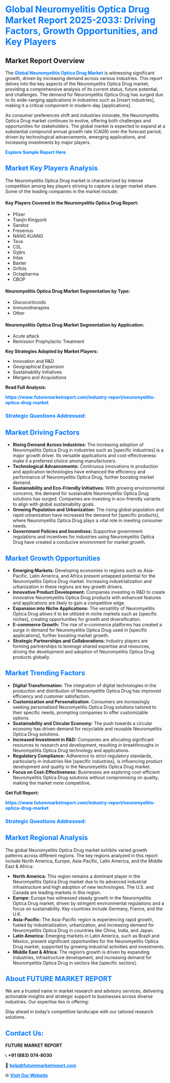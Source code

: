 <h1 style="color: #007BFF;">Global Neuromyelitis Optica Drug Market Report 2025-2033: Driving Factors, Growth Opportunities, and Key Players</h1>

<section id="overview">
<h2>Market Report Overview</h2>
<p>The <a href="https://www.futuremarketreport.com/industry-report/neuromyelitis-optica-drug-market" style="color: #007BFF; text-decoration: none;"><strong>Global Neuromyelitis Optica Drug Market</strong></a> is witnessing significant growth, driven by increasing demand across various industries. This report delves into the key aspects of the Neuromyelitis Optica Drug market, providing a comprehensive analysis of its current status, future potential, and challenges. The demand for Neuromyelitis Optica Drug has surged due to its wide-ranging applications in industries such as [insert industries], making it a critical component in modern-day [applications].</p>
<p>As consumer preferences shift and industries innovate, the Neuromyelitis Optica Drug market continues to evolve, offering both challenges and opportunities for stakeholders. The global market is expected to expand at a substantial compound annual growth rate (CAGR) over the forecast period, driven by technological advancements, emerging applications, and increasing investments by major players.</p>
</section>

<section id="overview">
<p><a href="https://www.futuremarketreport.com/request-sample/reportId=80253" style="color: #007BFF; text-decoration: none;"><strong>Explore Sample Report Here</strong></a></p>
</section>

<section id="key-players">
<h2 style="color: #007BFF;">Market Key Players Analysis</h2>
<p>The Neuromyelitis Optica Drug market is characterized by intense competition among key players striving to capture a larger market share. Some of the leading companies in the market include:</p>
<h4>Key Players Covered in the Neuromyelitis Optica Drug Report:</h4>
<ul><li>Pfizer</li><li>Tianjin Kingyork</li><li>Sandoz</li><li>Fresenius</li><li>NANG KUANG</li><li>Teva</li><li>CSL</li><li>Gyjtrs</li><li>Intas</li><li>Baxter</li><li>Grifols</li><li>Octapharma</li><li>CBOP</li></ul>
<h4>Neuromyelitis Optica Drug Market Segmentation by Type:</h4>
<ul><li>Glucocorticoids</li><li>Immunotherapies</li><li>Other</li></ul>

<h4>Neuromyelitis Optica Drug Market Segmentation by Application:</h4>
<ul><li>Acute attack</li><li>Remission Prophylactic Treatment</li></ul>
<p><strong>Key Strategies Adopted by Market Players:</strong></p>
<ul>
<li>Innovation and R&D</li>
<li>Geographical Expansion</li>
<li>Sustainability Initiatives</li>
<li>Mergers and Acquisitions</li>
</ul>
</section>

<section>
<p><strong>Read Full Analysis: </strong></p><a href="https://www.futuremarketreport.com/industry-report/neuromyelitis-optica-drug-market" style="color: #007BFF; text-decoration: none;"><strong>https://www.futuremarketreport.com/industry-report/neuromyelitis-optica-drug-market</strong></a>
<h3 style="color: #007BFF;">Strategic Questions Addressed:</h3>
</section>

<section id="driving-factors">
<h2 style="color: #007BFF;">Market Driving Factors</h2>
<ul>
<li><strong>Rising Demand Across Industries:</strong> The increasing adoption of Neuromyelitis Optica Drug in industries such as [specific industries] is a major growth driver. Its versatile applications and cost-effectiveness make it a preferred choice among manufacturers.</li>
<li><strong>Technological Advancements:</strong> Continuous innovations in production and application technologies have enhanced the efficiency and performance of Neuromyelitis Optica Drug, further boosting market demand.</li>
<li><strong>Sustainability and Eco-Friendly Initiatives:</strong> With growing environmental concerns, the demand for sustainable Neuromyelitis Optica Drug solutions has surged. Companies are investing in eco-friendly variants to align with global sustainability goals.</li>
<li><strong>Growing Population and Urbanization:</strong> The rising global population and rapid urbanization have increased the demand for [specific products], where Neuromyelitis Optica Drug plays a vital role in meeting consumer needs.</li>
<li><strong>Government Policies and Incentives:</strong> Supportive government regulations and incentives for industries using Neuromyelitis Optica Drug have created a conducive environment for market growth.</li>
</ul>
</section>

<section id="growth-opportunities">
<h2 style="color: #007BFF;">Market Growth Opportunities</h2>
<ul>
<li><strong>Emerging Markets:</strong> Developing economies in regions such as Asia-Pacific, Latin America, and Africa present untapped potential for the Neuromyelitis Optica Drug market. Increasing industrialization and urbanization in these regions are key growth drivers.</li>
<li><strong>Innovative Product Development:</strong> Companies investing in R&D to create innovative Neuromyelitis Optica Drug products with enhanced features and applications are likely to gain a competitive edge.</li>
<li><strong>Expansion into Niche Applications:</strong> The versatility of Neuromyelitis Optica Drug allows it to be utilized in niche markets such as [specific niches], creating opportunities for growth and diversification.</li>
<li><strong>E-commerce Growth:</strong> The rise of e-commerce platforms has created a surge in demand for Neuromyelitis Optica Drug used in [specific applications], further boosting market growth.</li>
<li><strong>Strategic Partnerships and Collaborations:</strong> Industry players are forming partnerships to leverage shared expertise and resources, driving the development and adoption of Neuromyelitis Optica Drug products globally.</li>
</ul>
</section>

<section id="trending-factors">
<h2 style="color: #007BFF;">Market Trending Factors</h2>
<ul>
<li><strong>Digital Transformation:</strong> The integration of digital technologies in the production and distribution of Neuromyelitis Optica Drug has improved efficiency and customer satisfaction.</li>
<li><strong>Customization and Personalization:</strong> Consumers are increasingly seeking personalized Neuromyelitis Optica Drug solutions tailored to their specific needs, prompting companies to offer customizable options.</li>
<li><strong>Sustainability and Circular Economy:</strong> The push towards a circular economy has driven demand for recyclable and reusable Neuromyelitis Optica Drug solutions.</li>
<li><strong>Increased Investment in R&D:</strong> Companies are allocating significant resources to research and development, resulting in breakthroughs in Neuromyelitis Optica Drug technology and applications.</li>
<li><strong>Regulatory Compliance:</strong> Adherence to strict regulatory standards, particularly in industries like [specific industries], is influencing product development and quality in the Neuromyelitis Optica Drug market.</li>
<li><strong>Focus on Cost-Effectiveness:</strong> Businesses are exploring cost-efficient Neuromyelitis Optica Drug solutions without compromising on quality, making the market more competitive.</li>
</ul>
</section>

<section>
<p><strong>Get Full Report: </strong></p><a href="https://www.futuremarketreport.com/industry-report/neuromyelitis-optica-drug-market" style="color: #007BFF; text-decoration: none;"><strong>https://www.futuremarketreport.com/industry-report/neuromyelitis-optica-drug-market</strong></a>
<h3 style="color: #007BFF;">Strategic Questions Addressed:</h3>
</section>


<section id="regional-analysis">
<h2 style="color: #007BFF;">Market Regional Analysis</h2>
<p>The global Neuromyelitis Optica Drug market exhibits varied growth patterns across different regions. The key regions analyzed in this report include North America, Europe, Asia-Pacific, Latin America, and the Middle East & Africa:</p>
<ul>
<li><strong>North America:</strong> This region remains a dominant player in the Neuromyelitis Optica Drug market due to its advanced industrial infrastructure and high adoption of new technologies. The U.S. and Canada are leading markets in this region.</li>
<li><strong>Europe:</strong> Europe has witnessed steady growth in the Neuromyelitis Optica Drug market, driven by stringent environmental regulations and a focus on sustainability. Key countries include Germany, France, and the U.K.</li>
<li><strong>Asia-Pacific:</strong> The Asia-Pacific region is experiencing rapid growth, fueled by industrialization, urbanization, and increasing demand for Neuromyelitis Optica Drug in countries like China, India, and Japan.</li>
<li><strong>Latin America:</strong> Emerging markets in Latin America, such as Brazil and Mexico, present significant opportunities for the Neuromyelitis Optica Drug market, supported by growing industrial activities and investments.</li>
<li><strong>Middle East & Africa:</strong> The region’s growth is driven by expanding industries, infrastructure development, and increasing demand for Neuromyelitis Optica Drug in sectors like [specific sectors].</li>
</ul>
</section>

<footer>
<h2 style="color: #007BFF;">About FUTURE MARKET REPORT</h2>
<p>We are a trusted name in market research and advisory services, delivering actionable insights and strategic support to businesses across diverse industries. Our expertise lies in offering:</p>

<p>Stay ahead in today’s competitive landscape with our tailored research solutions.</p>

<h2 style="color: #007BFF;">Contact Us:</h2>
<p><strong>FUTURE MARKET REPORT</strong></p>
<p>📞 <strong>+91 (883) 074-8030</strong></p>
<p>📧 <strong><a href="mailto:help@futuremarketreport.com" style="color: #007BFF;">help@futuremarketreport.com</a></strong></p>
<p>🌐 <strong><a href="https://www.futuremarketreport.com/" style="color: #007BFF;">Visit Our Website</a></strong></p>
</footer>